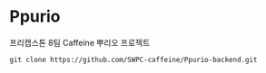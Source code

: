 # Ppurio

프리캡스톤 8팀 Caffeine 뿌리오 프로젝트

```
git clone https://github.com/SWPC-caffeine/Ppurio-backend.git
```
